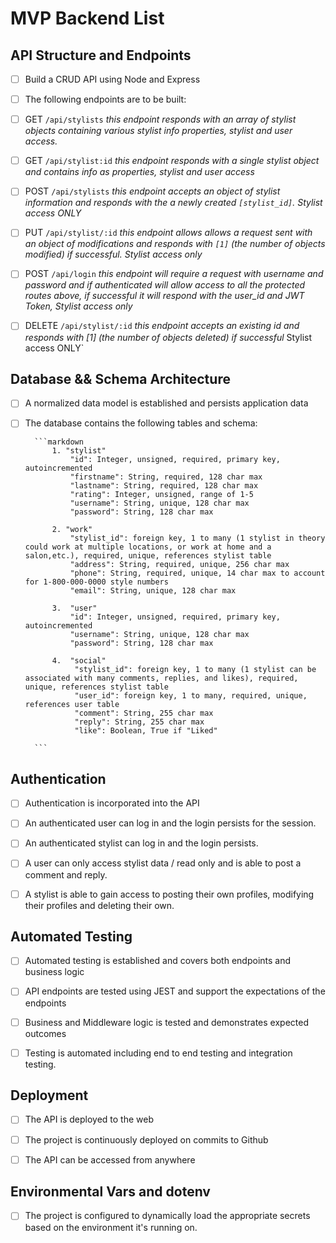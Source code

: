 # MVP Backend List

## API Structure and Endpoints

+ [ ] Build a CRUD API using Node and Express
  
+ [ ] The following endpoints are to be built:

+ [ ] GET `/api/stylists` *this endpoint responds with an array of stylist objects containing various stylist info properties, stylist and user access.*

+ [ ] GET `/api/stylist:id` *this endpoint responds with a single stylist object and contains info as properties, stylist and user access*
  
+ [ ] POST `/api/stylists` *this endpoint accepts an object of stylist information and responds with the a newly created `[stylist_id]`. Stylist access ONLY*
  
+ [ ] PUT `/api/stylist/:id` *this endpoint allows allows a request sent with an object of modifications and responds with `[1]` (the number of objects modified) if successful. Stylist access only*

+ [ ] POST `/api/login` *this endpoint will require a request with username and password and if authenticated will allow access to all the protected routes above, if successful it will respond with the user_id and JWT Token, Stylist access only*

+ [ ] DELETE `/api/stylist/:id` *this endpoint accepts an existing id and responds with [1] (the number of objects deleted) if successful* Stylist access ONLY`

## Database && Schema Architecture

+ [ ] A normalized data model is established and persists application data

+ [ ] The database contains the following tables and schema:
  
        ```markdown
            1. "stylist"
                "id": Integer, unsigned, required, primary key, autoincremented
                "firstname": String, required, 128 char max
                "lastname": String, required, 128 char max
                "rating": Integer, unsigned, range of 1-5
                "username": String, unique, 128 char max
                "password": String, 128 char max

            2. "work"
                "stylist_id": foreign key, 1 to many (1 stylist in theory could work at multiple locations, or work at home and a salon,etc.), required, unique, references stylist table
                "address": String, required, unique, 256 char max
                "phone": String, required, unique, 14 char max to account for 1-800-000-0000 style numbers
                "email": String, unique, 128 char max

            3.  "user"
                "id": Integer, unsigned, required, primary key, autoincremented
                "username": String, unique, 128 char max
                "password": String, 128 char max

            4.  "social"
                 "stylist_id": foreign key, 1 to many (1 stylist can be associated with many comments, replies, and likes), required, unique, references stylist table
                 "user_id": foreign key, 1 to many, required, unique, references user table
                 "comment": String, 255 char max
                 "reply": String, 255 char max
                 "like": Boolean, True if "Liked"

        ```

## Authentication

+ [ ] Authentication is incorporated into the API

+ [ ] An authenticated user can log in and the login persists for the session.  

+ [ ] An authenticated stylist can log in and the login persists.

+ [ ] A user can only access stylist data / read only and is able to post a comment and reply.
  
+ [ ] A stylist is able to gain access to posting their own profiles, modifying their profiles and deleting their own.

## Automated Testing

+ [ ] Automated testing is established and covers both endpoints and business logic
  
+ [ ] API endpoints are tested using JEST and support the expectations of the endpoints
  
+ [ ] Business and Middleware logic is tested and demonstrates expected outcomes
  
+ [ ] Testing is automated including end to end testing and integration testing.

## Deployment

+ [ ] The API is deployed to the web

+ [ ] The project is continuously deployed on commits to Github

+ [ ] The API can be accessed from anywhere

## Environmental Vars and dotenv

+ [ ] The project is configured to dynamically load the appropriate secrets based on the environment it's running on.
